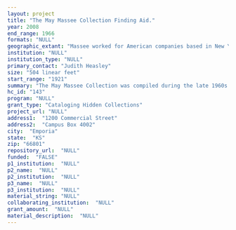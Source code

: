 ```yaml
--- 
layout: project 
title: "The May Massee Collection Finding Aid."
year: 2008
end_range: 1966
formats: "NULL"
geographic_extant: "Massee worked for American companies based in New York City, but she worked with an international array of authors and artists, many of whom were European."
institution: "NULL"
institution_type: "NULL"
primary_contact: "Judith Heasley"
size: "504 linear feet"
start_range: "1921"
summary: "The May Massee Collection was compiled during the late 1960s and early 1970s as a memorial tribute to May Massee, a prominent children's book editor who founded two of the first three children's book divisions in American publishing houses. The collection was intended to convey the scope of May Massee's contribution to the world of children's book publishing from four perspectives: that of the publisher, the editor, the author and the illustrator. It holds nearly 3,000 original book illustrations by 56 artists who worked for May Massee, including Caldecott Medal winners Robert McCloskey, Ingri and Edgar Parin D'Aulaire, Robert Lawson, Elizabeth Orton Jones, Maud and Miska Petersham, Berta and Elmer Hader, Lynd Ward, Leo Politi, Ludwig Bemelmans, Feodor Rojankovsky, and Marie Hall Ets. The collection also houses first editions and international editions of more than 1,000 books that Massee saw published in her career. Correspondence with many of the artists and authors with whom Massee worked, and multi-media adaptations of the books that were published under Massee's editorship are also included. Additionally, the collection contains correspondence documenting Massee's role as Nobel Prize poet Carl Sandburg's literary agent. The office that Massee used at Viking Press in New York, which was designed for Massee by Eric Gugler, the architect of the Oval Office in the White House, is also included. Bulk dates: 1921-1966. The collection is international in scope."
hc_id: "143"
program: "NULL"
grant_type: "Cataloging Hidden Collections"
project_url: "NULL"
address1:  "1200 Commercial Street"
address2:  "Campus Box 4002"
city:  "Emporia"
state:  "KS"
zip: "66801"
repository_url:  "NULL"
funded:  "FALSE"
p1_institution:  "NULL"
p2_name:  "NULL"
p2_institution:  "NULL"
p3_name:  "NULL"
p3_institution:  "NULL"
material_string: "NULL"
collaborating_institution:  "NULL"
grant_amount:  "NULL"
material_description:  "NULL"
---
```

